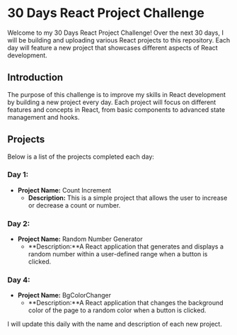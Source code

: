 # 30 Days React Project Challenge

Welcome to my 30 Days React Project Challenge! Over the next 30 days, I will be building and uploading various React projects to this repository. Each day will feature a new project that showcases different aspects of React development.

## Introduction

The purpose of this challenge is to improve my skills in React development by building a new project every day. Each project will focus on different features and concepts in React, from basic components to advanced state management and hooks.

## Projects

Below is a list of the projects completed each day:

### Day 1:
- **Project Name:** Count Increment
  - **Description:** This is a simple project that allows the user to increase or decrease a count or number.

### Day 2:
- **Project Name:** Random Number Generator
  - **Description:**A React application that generates and displays a random number within a user-defined range when a button is clicked.

### Day 4:
- **Project Name:** BgColorChanger
  - **Description:**A React application that changes the background color of the page to a random color when a button is clicked.

I will update this daily with the name and description of each new project.
